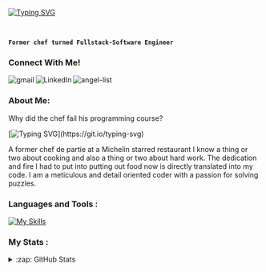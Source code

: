 [![Typing SVG](https://readme-typing-svg.demolab.com/?lines=William+Nelsen)](https://git.io/typing-svg)

<br> 

<div align="left">
 
**`Former chef turned Fullstack-Software Engineer`**
  
### Connect With Me!
[<img align="left" alt="gmail" src="https://img.shields.io/badge/Gmail-D14836?style=for-the-badge&logo=gmail&logoColor=white" />](mailto:wnelsen9@gmail.com) [<img align="left" alt="LinkedIn" src="https://img.shields.io/badge/LinkedIn-0077B5?style=for-the-badge&logo=linkedin&logoColor=white" />](https://www.linkedin.com/in/william-nelsen-571157244/) [<img align="left" alt="angel-list" src="https://img.shields.io/badge/AngelList-000000?style=for-the-badge&logo=AngelList&logoColor=white" />](https://angel.co/u/william-nelsen)<br>
  
### About Me: 
  
<p>Why did the chef fail his programming course?</p>
 
[![Typing SVG](https://readme-typing-svg.demolab.com/?lines=He+wrote+too+much+spaghetti+code...)](https://git.io/typing-svg)
 
 <p>A former chef de partie at a Michelin starred restaurant I know a thing or two about cooking and also a thing or two about hard work. The dedication and fire I had to put into putting out food now is directly translated into my code. I am a meticulous and detail oriented coder with a passion for solving puzzles.</p>

### Languages and Tools :
[![My Skills](https://skillicons.dev/icons?i=react,js,redux,postgres,ruby,rails,nodejs,mongodb,express,aws,git,linux,html,css,vscode,regex,mysql)](https://skillicons.dev)

### My Stats :
 
 <details>
 <summary>:zap: GitHub Stats</summary>
  <img align="left" alt="William's GitHub Stats" src="https://github-readme-stats.vercel.app/api?username=nelsenW&show_icons=true&theme=dracula" />
  <img align="left" alt="William's GitHub Streak" src="http://github-readme-streak-stats.herokuapp.com?user=nelsenW&theme=dark&background=000000" />
  <br />
  
</details>

 
